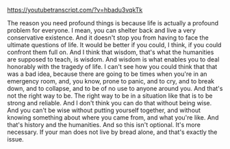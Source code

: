 https://youtubetranscript.com/?v=hbadu3vqkTk

 The reason you need profound things is because life is actually a profound problem for everyone. I mean, you can shelter back and live a very conservative existence. And it doesn't stop you from having to face the ultimate questions of life. It would be better if you could, I think, if you could confront them full on. And I think that wisdom, that's what the humanities are supposed to teach, is wisdom. And wisdom is what enables you to deal honorably with the tragedy of life. I can't see how you could think that that was a bad idea, because there are going to be times when you're in an emergency room, and, you know, prone to panic, and to cry, and to break down, and to collapse, and to be of no use to anyone around you. And that's not the right way to be. The right way to be in a situation like that is to be strong and reliable. And I don't think you can do that without being wise. And you can't be wise without putting yourself together, and without knowing something about where you came from, and what you're like. And that's history and the humanities. And so this isn't optional. It's more necessary. If your man does not live by bread alone, and that's exactly the issue.